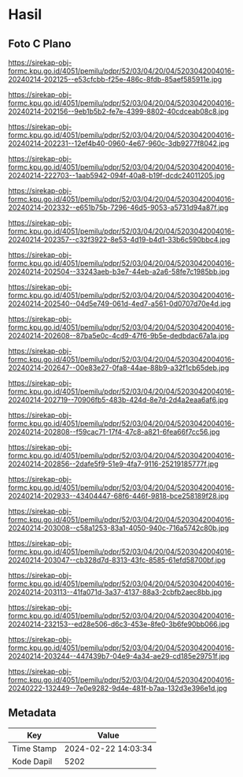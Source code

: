 # Hasil

## Foto C Plano

https://sirekap-obj-formc.kpu.go.id/4051/pemilu/pdpr/52/03/04/20/04/5203042004016-20240214-202125--e53cfcbb-f25e-486c-8fdb-85aef585911e.jpg

https://sirekap-obj-formc.kpu.go.id/4051/pemilu/pdpr/52/03/04/20/04/5203042004016-20240214-202156--9eb1b5b2-fe7e-4399-8802-40cdceab08c8.jpg

https://sirekap-obj-formc.kpu.go.id/4051/pemilu/pdpr/52/03/04/20/04/5203042004016-20240214-202231--12ef4b40-0960-4e67-960c-3db9277f8042.jpg

https://sirekap-obj-formc.kpu.go.id/4051/pemilu/pdpr/52/03/04/20/04/5203042004016-20240214-222703--1aab5942-094f-40a8-b19f-dcdc24011205.jpg

https://sirekap-obj-formc.kpu.go.id/4051/pemilu/pdpr/52/03/04/20/04/5203042004016-20240214-202332--e651b75b-7296-46d5-9053-a5731d94a87f.jpg

https://sirekap-obj-formc.kpu.go.id/4051/pemilu/pdpr/52/03/04/20/04/5203042004016-20240214-202357--c32f3922-8e53-4d19-b4d1-33b6c590bbc4.jpg

https://sirekap-obj-formc.kpu.go.id/4051/pemilu/pdpr/52/03/04/20/04/5203042004016-20240214-202504--33243aeb-b3e7-44eb-a2a6-58fe7c1985bb.jpg

https://sirekap-obj-formc.kpu.go.id/4051/pemilu/pdpr/52/03/04/20/04/5203042004016-20240214-202540--04d5e749-061d-4ed7-a561-0d0707d70e4d.jpg

https://sirekap-obj-formc.kpu.go.id/4051/pemilu/pdpr/52/03/04/20/04/5203042004016-20240214-202608--87ba5e0c-4cd9-47f6-9b5e-dedbdac67a1a.jpg

https://sirekap-obj-formc.kpu.go.id/4051/pemilu/pdpr/52/03/04/20/04/5203042004016-20240214-202647--00e83e27-0fa8-44ae-88b9-a32f1cb65deb.jpg

https://sirekap-obj-formc.kpu.go.id/4051/pemilu/pdpr/52/03/04/20/04/5203042004016-20240214-202719--70906fb5-483b-424d-8e7d-2d4a2eaa6af6.jpg

https://sirekap-obj-formc.kpu.go.id/4051/pemilu/pdpr/52/03/04/20/04/5203042004016-20240214-202808--f59cac71-17f4-47c8-a821-6fea66f7cc56.jpg

https://sirekap-obj-formc.kpu.go.id/4051/pemilu/pdpr/52/03/04/20/04/5203042004016-20240214-202856--2dafe5f9-51e9-4fa7-9116-25219185777f.jpg

https://sirekap-obj-formc.kpu.go.id/4051/pemilu/pdpr/52/03/04/20/04/5203042004016-20240214-202933--43404447-68f6-446f-9818-bce258189f28.jpg

https://sirekap-obj-formc.kpu.go.id/4051/pemilu/pdpr/52/03/04/20/04/5203042004016-20240214-203008--c58a1253-83a1-4050-940c-716a5742c80b.jpg

https://sirekap-obj-formc.kpu.go.id/4051/pemilu/pdpr/52/03/04/20/04/5203042004016-20240214-203047--cb328d7d-8313-43fc-8585-61efd58700bf.jpg

https://sirekap-obj-formc.kpu.go.id/4051/pemilu/pdpr/52/03/04/20/04/5203042004016-20240214-203113--41fa071d-3a37-4137-88a3-2cbfb2aec8bb.jpg

https://sirekap-obj-formc.kpu.go.id/4051/pemilu/pdpr/52/03/04/20/04/5203042004016-20240214-232153--ed28e506-d6c3-453e-8fe0-3b6fe90bb066.jpg

https://sirekap-obj-formc.kpu.go.id/4051/pemilu/pdpr/52/03/04/20/04/5203042004016-20240214-203244--447439b7-04e9-4a34-ae29-cd185e29751f.jpg

https://sirekap-obj-formc.kpu.go.id/4051/pemilu/pdpr/52/03/04/20/04/5203042004016-20240222-132449--7e0e9282-9d4e-481f-b7aa-132d3e396e1d.jpg


## Metadata

| Key        | Value               |
| ---------- | ------------------- |
| Time Stamp | 2024-02-22 14:03:34 |
| Kode Dapil | 5202                |



